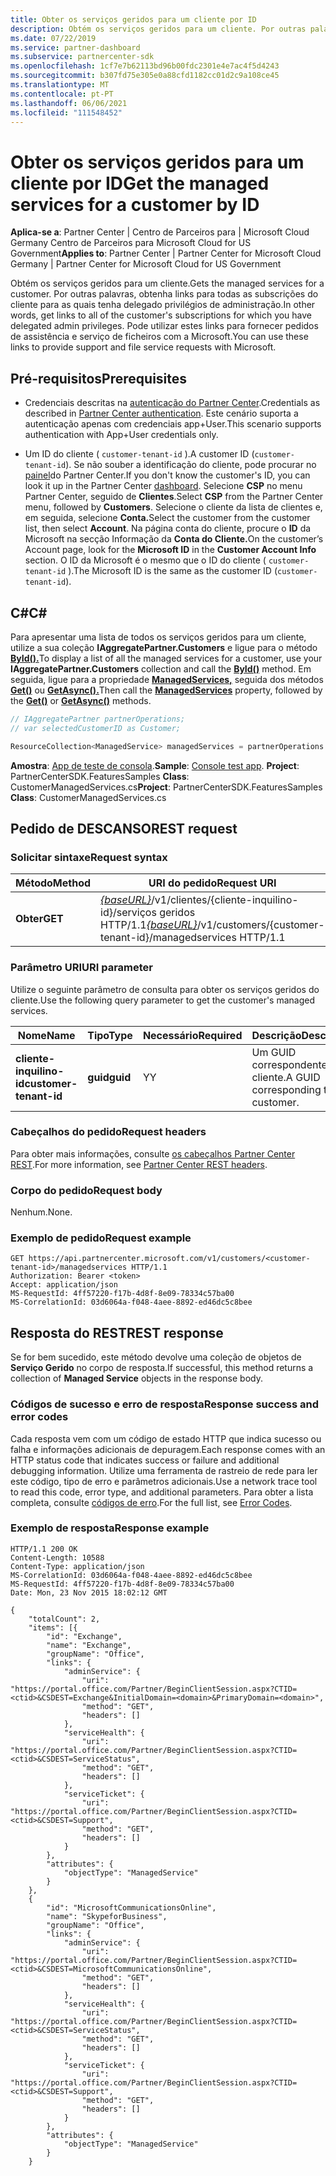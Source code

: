 ```yaml
---
title: Obter os serviços geridos para um cliente por ID
description: Obtém os serviços geridos para um cliente. Por outras palavras, obtenha links para todas as subscrições do cliente para as quais tenha delegado privilégios de administração. Pode utilizar estes links para fornecer pedidos de assistência e serviço de ficheiros com a Microsoft.
ms.date: 07/22/2019
ms.service: partner-dashboard
ms.subservice: partnercenter-sdk
ms.openlocfilehash: 1cf7e7b62113bd96b00fdc2301e4e7ac4f5d4243
ms.sourcegitcommit: b307fd75e305e0a88cfd1182cc01d2c9a108ce45
ms.translationtype: MT
ms.contentlocale: pt-PT
ms.lasthandoff: 06/06/2021
ms.locfileid: "111548452"
---
```

# <a name="get-the-managed-services-for-a-customer-by-id"></a><span data-ttu-id="f2020-105">Obter os serviços geridos para um cliente por ID</span><span class="sxs-lookup"><span data-stu-id="f2020-105">Get the managed services for a customer by ID</span></span>

<span data-ttu-id="f2020-106">**Aplica-se a**: Partner Center | Centro de Parceiros para | Microsoft Cloud Germany Centro de Parceiros para Microsoft Cloud for US Government</span><span class="sxs-lookup"><span data-stu-id="f2020-106">**Applies to**: Partner Center | Partner Center for Microsoft Cloud Germany | Partner Center for Microsoft Cloud for US Government</span></span>

<span data-ttu-id="f2020-107">Obtém os serviços geridos para um cliente.</span><span class="sxs-lookup"><span data-stu-id="f2020-107">Gets the managed services for a customer.</span></span> <span data-ttu-id="f2020-108">Por outras palavras, obtenha links para todas as subscrições do cliente para as quais tenha delegado privilégios de administração.</span><span class="sxs-lookup"><span data-stu-id="f2020-108">In other words, get links to all of the customer's subscriptions for which you have delegated admin privileges.</span></span> <span data-ttu-id="f2020-109">Pode utilizar estes links para fornecer pedidos de assistência e serviço de ficheiros com a Microsoft.</span><span class="sxs-lookup"><span data-stu-id="f2020-109">You can use these links to provide support and file service requests with Microsoft.</span></span>

## <a name="prerequisites"></a><span data-ttu-id="f2020-110">Pré-requisitos</span><span class="sxs-lookup"><span data-stu-id="f2020-110">Prerequisites</span></span>

- <span data-ttu-id="f2020-111">Credenciais descritas na [autenticação do Partner Center](partner-center-authentication.md).</span><span class="sxs-lookup"><span data-stu-id="f2020-111">Credentials as described in [Partner Center authentication](partner-center-authentication.md).</span></span> <span data-ttu-id="f2020-112">Este cenário suporta a autenticação apenas com credenciais app+User.</span><span class="sxs-lookup"><span data-stu-id="f2020-112">This scenario supports authentication with App+User credentials only.</span></span>

- <span data-ttu-id="f2020-113">Um ID do cliente ( `customer-tenant-id` ).</span><span class="sxs-lookup"><span data-stu-id="f2020-113">A customer ID (`customer-tenant-id`).</span></span> <span data-ttu-id="f2020-114">Se não souber a identificação do cliente, pode procurar no [painel](https://partner.microsoft.com/dashboard)do Partner Center.</span><span class="sxs-lookup"><span data-stu-id="f2020-114">If you don't know the customer's ID, you can look it up in the Partner Center [dashboard](https://partner.microsoft.com/dashboard).</span></span> <span data-ttu-id="f2020-115">Selecione **CSP** no menu Partner Center, seguido de **Clientes**.</span><span class="sxs-lookup"><span data-stu-id="f2020-115">Select **CSP** from the Partner Center menu, followed by **Customers**.</span></span> <span data-ttu-id="f2020-116">Selecione o cliente da lista de clientes e, em seguida, selecione **Conta.**</span><span class="sxs-lookup"><span data-stu-id="f2020-116">Select the customer from the customer list, then select **Account**.</span></span> <span data-ttu-id="f2020-117">Na página conta do cliente, procure o **ID** da Microsoft na secção Informação da **Conta do Cliente.**</span><span class="sxs-lookup"><span data-stu-id="f2020-117">On the customer’s Account page, look for the **Microsoft ID** in the **Customer Account Info** section.</span></span> <span data-ttu-id="f2020-118">O ID da Microsoft é o mesmo que o ID do cliente ( `customer-tenant-id` ).</span><span class="sxs-lookup"><span data-stu-id="f2020-118">The Microsoft ID is the same as the customer ID  (`customer-tenant-id`).</span></span>

## <a name="c"></a><span data-ttu-id="f2020-119">C\#</span><span class="sxs-lookup"><span data-stu-id="f2020-119">C\#</span></span>

<span data-ttu-id="f2020-120">Para apresentar uma lista de todos os serviços geridos para um cliente, utilize a sua coleção **IAggregatePartner.Customers** e ligue para o método [**ById().**](/dotnet/api/microsoft.store.partnercenter.customers.icustomercollection.byid)</span><span class="sxs-lookup"><span data-stu-id="f2020-120">To display a list of all the managed services for a customer, use your **IAggregatePartner.Customers** collection and call the [**ById()**](/dotnet/api/microsoft.store.partnercenter.customers.icustomercollection.byid) method.</span></span> <span data-ttu-id="f2020-121">Em seguida, ligue para a propriedade [**ManagedServices,**](/dotnet/api/microsoft.store.partnercenter.customers.icustomer.managedservices) seguida dos métodos [**Get()**](/dotnet/api/microsoft.store.partnercenter.managedservices.imanagedservicecollection.get) ou [**GetAsync().**](/dotnet/api/microsoft.store.partnercenter.managedservices.imanagedservicecollection.getasync)</span><span class="sxs-lookup"><span data-stu-id="f2020-121">Then call the [**ManagedServices**](/dotnet/api/microsoft.store.partnercenter.customers.icustomer.managedservices) property, followed by the [**Get()**](/dotnet/api/microsoft.store.partnercenter.managedservices.imanagedservicecollection.get) or [**GetAsync()**](/dotnet/api/microsoft.store.partnercenter.managedservices.imanagedservicecollection.getasync) methods.</span></span>

``` csharp
// IAggregatePartner partnerOperations;
// var selectedCustomerID as Customer;

ResourceCollection<ManagedService> managedServices = partnerOperations.Customers.ById(selectedCustomerId).ManagedServices.Get();
```

<span data-ttu-id="f2020-122">**Amostra**: [App de teste de consola](console-test-app.md).</span><span class="sxs-lookup"><span data-stu-id="f2020-122">**Sample**: [Console test app](console-test-app.md).</span></span> <span data-ttu-id="f2020-123">**Project**: PartnerCenterSDK.FeaturesSamples **Class**: CustomerManagedServices.cs</span><span class="sxs-lookup"><span data-stu-id="f2020-123">**Project**: PartnerCenterSDK.FeaturesSamples **Class**: CustomerManagedServices.cs</span></span>

## <a name="rest-request"></a><span data-ttu-id="f2020-124">Pedido de DESCANSO</span><span class="sxs-lookup"><span data-stu-id="f2020-124">REST request</span></span>

### <a name="request-syntax"></a><span data-ttu-id="f2020-125">Solicitar sintaxe</span><span class="sxs-lookup"><span data-stu-id="f2020-125">Request syntax</span></span>

| <span data-ttu-id="f2020-126">Método</span><span class="sxs-lookup"><span data-stu-id="f2020-126">Method</span></span>  | <span data-ttu-id="f2020-127">URI do pedido</span><span class="sxs-lookup"><span data-stu-id="f2020-127">Request URI</span></span>                                                                                            |
|---------|--------------------------------------------------------------------------------------------------------|
| <span data-ttu-id="f2020-128">**Obter**</span><span class="sxs-lookup"><span data-stu-id="f2020-128">**GET**</span></span> | <span data-ttu-id="f2020-129">[*{baseURL}*](partner-center-rest-urls.md)/v1/clientes/{cliente-inquilino-id}/serviços geridos HTTP/1.1</span><span class="sxs-lookup"><span data-stu-id="f2020-129">[*{baseURL}*](partner-center-rest-urls.md)/v1/customers/{customer-tenant-id}/managedservices HTTP/1.1</span></span> |

### <a name="uri-parameter"></a><span data-ttu-id="f2020-130">Parâmetro URI</span><span class="sxs-lookup"><span data-stu-id="f2020-130">URI parameter</span></span>

<span data-ttu-id="f2020-131">Utilize o seguinte parâmetro de consulta para obter os serviços geridos do cliente.</span><span class="sxs-lookup"><span data-stu-id="f2020-131">Use the following query parameter to get the customer's managed services.</span></span>

| <span data-ttu-id="f2020-132">Nome</span><span class="sxs-lookup"><span data-stu-id="f2020-132">Name</span></span>                   | <span data-ttu-id="f2020-133">Tipo</span><span class="sxs-lookup"><span data-stu-id="f2020-133">Type</span></span>     | <span data-ttu-id="f2020-134">Necessário</span><span class="sxs-lookup"><span data-stu-id="f2020-134">Required</span></span> | <span data-ttu-id="f2020-135">Descrição</span><span class="sxs-lookup"><span data-stu-id="f2020-135">Description</span></span>                           |
|------------------------|----------|----------|---------------------------------------|
| <span data-ttu-id="f2020-136">**cliente-inquilino-id**</span><span class="sxs-lookup"><span data-stu-id="f2020-136">**customer-tenant-id**</span></span> | <span data-ttu-id="f2020-137">**guid**</span><span class="sxs-lookup"><span data-stu-id="f2020-137">**guid**</span></span> | <span data-ttu-id="f2020-138">Y</span><span class="sxs-lookup"><span data-stu-id="f2020-138">Y</span></span>        | <span data-ttu-id="f2020-139">Um GUID correspondente ao cliente.</span><span class="sxs-lookup"><span data-stu-id="f2020-139">A GUID corresponding to the customer.</span></span> |

### <a name="request-headers"></a><span data-ttu-id="f2020-140">Cabeçalhos do pedido</span><span class="sxs-lookup"><span data-stu-id="f2020-140">Request headers</span></span>

<span data-ttu-id="f2020-141">Para obter mais informações, consulte [os cabeçalhos Partner Center REST](headers.md).</span><span class="sxs-lookup"><span data-stu-id="f2020-141">For more information, see [Partner Center REST headers](headers.md).</span></span>

### <a name="request-body"></a><span data-ttu-id="f2020-142">Corpo do pedido</span><span class="sxs-lookup"><span data-stu-id="f2020-142">Request body</span></span>

<span data-ttu-id="f2020-143">Nenhum.</span><span class="sxs-lookup"><span data-stu-id="f2020-143">None.</span></span>

### <a name="request-example"></a><span data-ttu-id="f2020-144">Exemplo de pedido</span><span class="sxs-lookup"><span data-stu-id="f2020-144">Request example</span></span>

```http
GET https://api.partnercenter.microsoft.com/v1/customers/<customer-tenant-id>/managedservices HTTP/1.1
Authorization: Bearer <token>
Accept: application/json
MS-RequestId: 4ff57220-f17b-4d8f-8e09-78334c57ba00
MS-CorrelationId: 03d6064a-f048-4aee-8892-ed46dc5c8bee
```

## <a name="rest-response"></a><span data-ttu-id="f2020-145">Resposta do REST</span><span class="sxs-lookup"><span data-stu-id="f2020-145">REST response</span></span>

<span data-ttu-id="f2020-146">Se for bem sucedido, este método devolve uma coleção de objetos de **Serviço Gerido** no corpo de resposta.</span><span class="sxs-lookup"><span data-stu-id="f2020-146">If successful, this method returns a collection of **Managed Service** objects in the response body.</span></span>

### <a name="response-success-and-error-codes"></a><span data-ttu-id="f2020-147">Códigos de sucesso e erro de resposta</span><span class="sxs-lookup"><span data-stu-id="f2020-147">Response success and error codes</span></span>

<span data-ttu-id="f2020-148">Cada resposta vem com um código de estado HTTP que indica sucesso ou falha e informações adicionais de depuragem.</span><span class="sxs-lookup"><span data-stu-id="f2020-148">Each response comes with an HTTP status code that indicates success or failure and additional debugging information.</span></span> <span data-ttu-id="f2020-149">Utilize uma ferramenta de rastreio de rede para ler este código, tipo de erro e parâmetros adicionais.</span><span class="sxs-lookup"><span data-stu-id="f2020-149">Use a network trace tool to read this code, error type, and additional parameters.</span></span> <span data-ttu-id="f2020-150">Para obter a lista completa, consulte [códigos de erro](error-codes.md).</span><span class="sxs-lookup"><span data-stu-id="f2020-150">For the full list, see [Error Codes](error-codes.md).</span></span>

### <a name="response-example"></a><span data-ttu-id="f2020-151">Exemplo de resposta</span><span class="sxs-lookup"><span data-stu-id="f2020-151">Response example</span></span>

```http
HTTP/1.1 200 OK
Content-Length: 10588
Content-Type: application/json
MS-CorrelationId: 03d6064a-f048-4aee-8892-ed46dc5c8bee
MS-RequestId: 4ff57220-f17b-4d8f-8e09-78334c57ba00
Date: Mon, 23 Nov 2015 18:02:12 GMT

{
    "totalCount": 2,
    "items": [{
        "id": "Exchange",
        "name": "Exchange",
        "groupName": "Office",
        "links": {
            "adminService": {
                "uri": "https://portal.office.com/Partner/BeginClientSession.aspx?CTID=<ctid>&CSDEST=Exchange&InitialDomain=<domain>&PrimaryDomain=<domain>",
                "method": "GET",
                "headers": []
            },
            "serviceHealth": {
                "uri": "https://portal.office.com/Partner/BeginClientSession.aspx?CTID=<ctid>&CSDEST=ServiceStatus",
                "method": "GET",
                "headers": []
            },
            "serviceTicket": {
                "uri": "https://portal.office.com/Partner/BeginClientSession.aspx?CTID=<ctid>&CSDEST=Support",
                "method": "GET",
                "headers": []
            }
        },
        "attributes": {
            "objectType": "ManagedService"
        }
    },
    {
        "id": "MicrosoftCommunicationsOnline",
        "name": "SkypeforBusiness",
        "groupName": "Office",
        "links": {
            "adminService": {
                "uri": "https://portal.office.com/Partner/BeginClientSession.aspx?CTID=<ctid>&CSDEST=MicrosoftCommunicationsOnline",
                "method": "GET",
                "headers": []
            },
            "serviceHealth": {
                "uri": "https://portal.office.com/Partner/BeginClientSession.aspx?CTID=<ctid>&CSDEST=ServiceStatus",
                "method": "GET",
                "headers": []
            },
            "serviceTicket": {
                "uri": "https://portal.office.com/Partner/BeginClientSession.aspx?CTID=<ctid>&CSDEST=Support",
                "method": "GET",
                "headers": []
            }
        },
        "attributes": {
            "objectType": "ManagedService"
        }
    }
```
